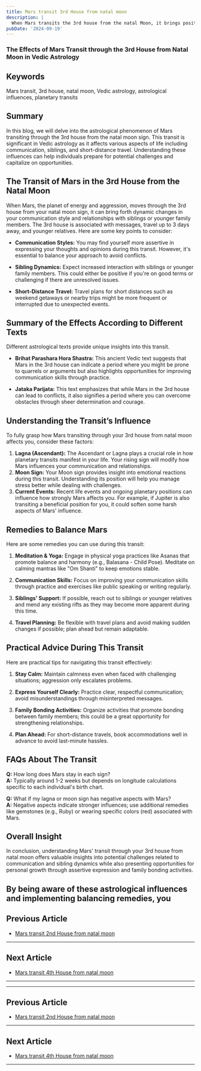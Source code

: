 ```yaml
---
title: Mars transit 3rd House from natal moon
description: |
  When Mars transits the 3rd house from the natal Moon, it brings positive results, including financial gains, success in undertakings, and improved health. The individual may also enjoy new friendships, gain courage, and experience general happiness and prosperity.
pubDate: '2024-09-19'
---
```


### The Effects of Mars Transit through the 3rd House from Natal Moon in Vedic Astrology

## Keywords
Mars transit, 3rd house, natal moon, Vedic astrology, astrological influences, planetary transits

## Summary
In this blog, we will delve into the astrological phenomenon of Mars transiting through the 3rd house from the natal moon sign. This transit is significant in Vedic astrology as it affects various aspects of life including communication, siblings, and short-distance travel. Understanding these influences can help individuals prepare for potential challenges and capitalize on opportunities.

## The Transit of Mars in the 3rd House from the Natal Moon

When Mars, the planet of energy and aggression, moves through the 3rd house from your natal moon sign, it can bring forth dynamic changes in your communication style and relationships with siblings or younger family members. The 3rd house is associated with messages, travel up to 3 days away, and younger relatives. Here are some key points to consider:

- **Communication Styles:** You may find yourself more assertive in expressing your thoughts and opinions during this transit. However, it's essential to balance your approach to avoid conflicts.
  
- **Sibling Dynamics:** Expect increased interaction with siblings or younger family members. This could either be positive if you're on good terms or challenging if there are unresolved issues.

- **Short-Distance Travel:** Travel plans for short distances such as weekend getaways or nearby trips might be more frequent or interrupted due to unexpected events.

## Summary of the Effects According to Different Texts

Different astrological texts provide unique insights into this transit.

- **Brihat Parashara Hora Shastra:** This ancient Vedic text suggests that Mars in the 3rd house can indicate a period where you might be prone to quarrels or arguments but also highlights opportunities for improving communication skills through practice.

- **Jataka Parijata:** This text emphasizes that while Mars in the 3rd house can lead to conflicts, it also signifies a period where you can overcome obstacles through sheer determination and courage.

## Understanding the Transit’s Influence

To fully grasp how Mars transiting through your 3rd house from natal moon affects you, consider these factors:
1. **Lagna (Ascendant):** The Ascendant or Lagna plays a crucial role in how planetary transits manifest in your life. Your rising sign will modify how Mars influences your communication and relationships.
2. **Moon Sign:** Your Moon sign provides insight into emotional reactions during this transit. Understanding its position will help you manage stress better while dealing with challenges.
3. **Current Events:** Recent life events and ongoing planetary positions can influence how strongly Mars affects you. For example, if Jupiter is also transiting a beneficial position for you, it could soften some harsh aspects of Mars' influence.

## Remedies to Balance Mars

Here are some remedies you can use during this transit:

1. **Meditation & Yoga:** Engage in physical yoga practices like Asanas that promote balance and harmony (e.g., Balasana - Child Pose). Meditate on calming mantras like "Om Shanti" to keep emotions stable.
   
2. **Communication Skills:** Focus on improving your communication skills through practice and exercises like public speaking or writing regularly.

3. **Siblings' Support:** If possible, reach out to siblings or younger relatives and mend any existing rifts as they may become more apparent during this time.

4. **Travel Planning:** Be flexible with travel plans and avoid making sudden changes if possible; plan ahead but remain adaptable.

## Practical Advice During This Transit

Here are practical tips for navigating this transit effectively:

1. **Stay Calm:** Maintain calmness even when faced with challenging situations; aggression only escalates problems.
   
2. **Express Yourself Clearly:** Practice clear, respectful communication; avoid misunderstandings through misinterpreted messages.

3. **Family Bonding Activities:** Organize activities that promote bonding between family members; this could be a great opportunity for strengthening relationships.

4. **Plan Ahead:** For short-distance travels, book accommodations well in advance to avoid last-minute hassles.

## FAQs About The Transit

**Q:** How long does Mars stay in each sign?  
**A:** Typically around 1-2 weeks but depends on longitude calculations specific to each individual's birth chart.

**Q:** What if my lagna or moon sign has negative aspects with Mars?  
**A:** Negative aspects indicate stronger influences; use additional remedies like gemstones (e.g., Ruby) or wearing specific colors (red) associated with Mars.

## Overall Insight

In conclusion, understanding Mars' transit through your 3rd house from natal moon offers valuable insights into potential challenges related to communication and sibling dynamics while also presenting opportunities for personal growth through assertive expression and family bonding activities.

By being aware of these astrological influences and implementing balancing remedies, you
---

## Previous Article
- [Mars transit 2nd House from natal moon](200302_Mars_transit_2nd_House_from_natal_moon.md)

---

## Next Article
- [Mars transit 4th House from natal moon](200304_Mars_transit_4th_House_from_natal_moon.md)

---
---

## Previous Article
- [Mars transit 2nd House from natal moon](200302_Mars_transit_2nd_House_from_natal_moon.md)

---

## Next Article
- [Mars transit 4th House from natal moon](200304_Mars_transit_4th_House_from_natal_moon.md)

---
